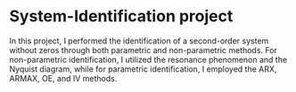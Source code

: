 # System-Identification project
In this project, I performed the identification of a second-order system without zeros through both parametric and non-parametric methods. For non-parametric identification, I utilized the resonance phenomenon and the Nyquist diagram, while for parametric identification, I employed the ARX, ARMAX, OE, and IV methods.
